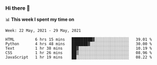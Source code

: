 ### Hi there 👋

📊 __This week I spent my time on__
<!--START_SECTION:waka-->
```text
Week: 22 May, 2021 - 29 May, 2021

HTML         6 hrs 15 mins   █████████▓░░░░░░░░░░░░░░░   39.01 % 
Python       4 hrs 48 mins   ███████▓░░░░░░░░░░░░░░░░░   30.00 % 
Text         1 hr 38 mins    ██▓░░░░░░░░░░░░░░░░░░░░░░   10.19 % 
CSS          1 hr 26 mins    ██▒░░░░░░░░░░░░░░░░░░░░░░   08.96 % 
JavaScript   1 hr 19 mins    ██░░░░░░░░░░░░░░░░░░░░░░░   08.22 % 
```
<!--END_SECTION:waka-->
<!--
**SREEHARI-M-S/SREEHARI-M-S** is a ✨ _special_ ✨ repository because its `README.md` (this file) appears on your GitHub profile.

Here are some ideas to get you started:

- 🔭 I’m currently working on ...
- 🌱 I’m currently learning ...
- 👯 I’m looking to collaborate on ...
- 🤔 I’m looking for help with ...
- 💬 Ask me about ...
- 📫 How to reach me: ...
- 😄 Pronouns: ...
- ⚡ Fun fact: ...
-->
